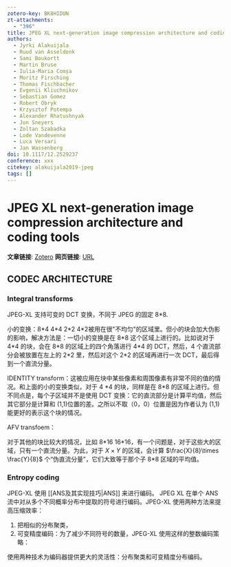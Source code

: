 ```yaml
---
zotero-key: BK8HIDUN
zt-attachments:
  - "396"
title: JPEG XL next-generation image compression architecture and coding tools
authors:
  - Jyrki Alakuijala
  - Ruud van Asseldonk
  - Sami Boukortt
  - Martin Bruse
  - Iulia-Maria Comșa
  - Moritz Firsching
  - Thomas Fischbacher
  - Evgenii Kliuchnikov
  - Sebastian Gomez
  - Robert Obryk
  - Krzysztof Potempa
  - Alexander Rhatushnyak
  - Jon Sneyers
  - Zoltan Szabadka
  - Lode Vandevenne‎
  - Luca Versari
  - Jan Wassenberg
doi: 10.1117/12.2529237
conference: xxx
citekey: alakuijala2019-jpeg
tags: []
---
```

# JPEG XL next-generation image compression architecture and coding tools

**文章链接**: [Zotero](zotero://select/library/items/BK8HIDUN) 
**网页链接**: [URL](https://www.spiedigitallibrary.org/conference-proceedings-of-spie/11137/111370K/JPEG-XL-next-generation-image-compression-architecture-and-coding-tools/10.1117/12.2529237.full)


## CODEC ARCHITECTURE
### Integral transforms
JPEG-XL 支持可变的 DCT 变换，不同于 JPEG 的固定 8\*8.

小的变换：8\*4 4\*4 2\*2 4\*2被用在很"不均匀"的区域里。但小的块会加大伪影的影响，解决方法是：一切小的变换是在 8\*8 这个区域上进行的。比如说对于 4\*4 的块，会在 8\*8 的区域上的四个角落进行 4\*4 的 DCT，然后，4 个直流部分会被放置在左上的 2\*2 里，然后对这个 2\*2 的区域再进行一次 DCT，最后得到一个直流分量。


IDENTITY transform：这被应用在块中某些像素和周围像素有非常不同的值的情况。和上面的小的变换类似，对于 4 \*4 的块，同样是在 8\*8 的区域上进行。但不同点是，每个子区域并不是使用 DCT 变换：它的直流部分是计算平均值，然后其它部分是计算和 (1,1)位置的差。之所以不取（0，0）位置是因为作者认为 (1,1)能更好的表示这个块的情况。

AFV transfoem：


对于其他的块比较大的情况，比如 8\*16 16\*16，有一个问题是，对于这些大的区域，只有一个直流分量。为此，对于 $X \times Y$ 的区域，会计算 $\frac{X}{8}\times \frac{Y}{8}$ 个“伪直流分量”，它们大致等于那个子 8\*8 区域的平均值。

### Entropy coding

JPEG-XL 使用 [[ANS及其实现技巧|ANS]] 来进行编码。
JPEG XL 在单个 ANS 流中对从多个不同概率分布中提取的符号进行编码。JPEG-XL 使用两种方法来提高压缩效率：
1. 把相似的分布聚类，
2. 可变精度编码：为了减少不同符号的数量，JPEG-XL 使用这样的整数编码策略：

使用两种技术为编码器提供更大的灵活性：分布聚类和可变精度分布编码。
